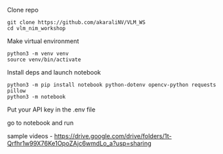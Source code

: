 

Clone repo 
```
git clone https://github.com/akaraliNV/VLM_WS
cd vlm_nim_workshop 
```


Make virtual environment 
```
python3 -m venv venv 
source venv/bin/activate
```

Install deps and launch notebook 
```
python3 -m pip install notebook python-dotenv opencv-python requests pillow 
python3 -m notebook 
```

Put your API key in the .env file 

go to notebook and run 


sample videos - https://drive.google.com/drive/folders/1t-Qrfhr1w99X76Ke1OpoZAjc6wmdLo_a?usp=sharing
